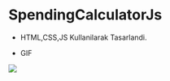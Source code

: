 # SpendingCalculatorJs

- HTML,CSS,JS Kullanilarak Tasarlandi.

- GIF 

<img src="images/spending.gif">

